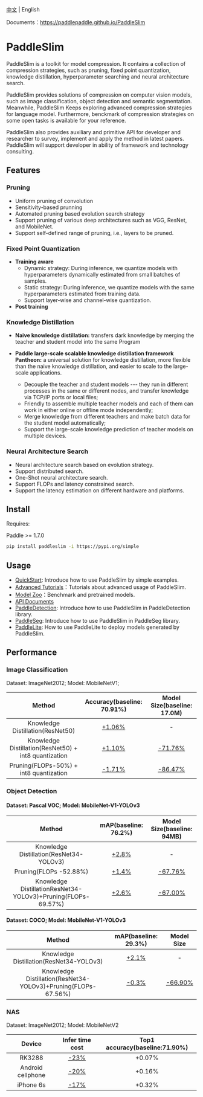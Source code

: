 [中文](README_cn.md) | English

Documents：https://paddlepaddle.github.io/PaddleSlim

# PaddleSlim

PaddleSlim is a toolkit for model compression. It contains a collection of compression strategies, such as pruning, fixed point quantization, knowledge distillation, hyperparameter searching and neural architecture search.

PaddleSlim provides solutions of compression on computer vision models, such as image classification, object detection and semantic segmentation. Meanwhile, PaddleSlim Keeps exploring advanced compression strategies for language model. Furthermore, benckmark of compression strategies on some open tasks is available for your reference.

PaddleSlim also provides auxiliary and primitive API for developer and researcher to survey, implement and apply the method in latest papers. PaddleSlim will support developer in ability of framework and technology consulting.

## Features

### Pruning

  - Uniform pruning of convolution
  - Sensitivity-based prunning
  - Automated pruning based evolution search strategy
  - Support pruning of various deep architectures such as VGG, ResNet, and MobileNet.
  - Support self-defined range of pruning, i.e., layers to be pruned.

### Fixed Point Quantization

  - **Training aware**
    - Dynamic strategy: During inference, we quantize models with hyperparameters dynamically estimated from small batches of samples.
    - Static strategy: During inference, we quantize models with the same hyperparameters estimated from training data.
    - Support layer-wise and channel-wise quantization.
  - **Post training**

### Knowledge Distillation

  - **Naive knowledge distillation:** transfers dark knowledge by merging the teacher and student model into the same Program
  - **Paddle large-scale scalable knowledge distillation framework Pantheon:** a universal solution for knowledge distillation, more flexible than the naive knowledge distillation, and easier to scale to the large-scale applications.

    - Decouple the teacher and student models --- they run in different processes in the same or different nodes, and transfer knowledge via TCP/IP ports or local files;
    - Friendly to assemble multiple teacher models and each of them can work in either online or offline mode independently;
    - Merge knowledge from different teachers and make batch data for the student model automatically;
    - Support the large-scale knowledge prediction of teacher models on multiple devices.

### Neural Architecture Search

  - Neural architecture search based on evolution strategy.
  - Support distributed search.
  - One-Shot neural architecture search.
  - Support FLOPs and latency constrained search.
  - Support the latency estimation on different hardware and platforms.

## Install

Requires:

Paddle >= 1.7.0

```bash
pip install paddleslim -i https://pypi.org/simple
```

## Usage

- [QuickStart](https://paddlepaddle.github.io/PaddleSlim/quick_start/index_en.html): Introduce how to use PaddleSlim by simple examples.
- [Advanced Tutorials](https://paddlepaddle.github.io/PaddleSlim/tutorials/index_en.html)：Tutorials about advanced usage of PaddleSlim.
- [Model Zoo](https://paddlepaddle.github.io/PaddleSlim/model_zoo_en.html)：Benchmark and pretrained models.
- [API Documents](https://paddlepaddle.github.io/PaddleSlim/api_en/index_en.html)
- [PaddleDetection](https://github.com/PaddlePaddle/PaddleDetection/tree/master/slim): Introduce how to use PaddleSlim in PaddleDetection library.
- [PaddleSeg](https://github.com/PaddlePaddle/PaddleSeg/tree/develop/slim): Introduce how to use PaddleSlim in PaddleSeg library.
- [PaddleLite](https://paddlepaddle.github.io/Paddle-Lite/): How to use PaddleLite to deploy models generated by PaddleSlim.

## Performance

### Image Classification

Dataset: ImageNet2012; Model: MobileNetV1;

|Method |Accuracy(baseline: 70.91%) |Model Size(baseline: 17.0M)|
|:---:|:---:|:---:|
| Knowledge Distillation(ResNet50)| [+1.06%]() |-|
| Knowledge Distillation(ResNet50) + int8 quantization |[+1.10%]()| [-71.76%]()|
| Pruning(FLOPs-50%) + int8 quantization|[-1.71%]()|[-86.47%]()|


### Object Detection

#### Dataset: Pascal VOC; Model: MobileNet-V1-YOLOv3

|        Method           | mAP(baseline: 76.2%)         | Model Size(baseline: 94MB)      |
| :---------------------:   | :------------: | :------------:|
| Knowledge Distillation(ResNet34-YOLOv3) | [+2.8%]()      |       -       |
| Pruning(FLOPs -52.88%)        | [+1.4%]()      | [-67.76%]()   |
|Knowledge DistillationResNet34-YOLOv3)+Pruning(FLOPs-69.57%)| [+2.6%]()|[-67.00%]()|


#### Dataset: COCO; Model: MobileNet-V1-YOLOv3

|        Method           | mAP(baseline: 29.3%) | Model Size|
| :---------------------:   | :------------: | :------:|
| Knowledge Distillation(ResNet34-YOLOv3) |  [+2.1%]()     |-|
| Knowledge Distillation(ResNet34-YOLOv3)+Pruning(FLOPs-67.56%) | [-0.3%]() | [-66.90%]()|

### NAS

Dataset: ImageNet2012; Model: MobileNetV2

|Device           | Infer time cost | Top1 accuracy(baseline:71.90%) |
|:---------------:|:---------:|:--------------------:|
| RK3288  | [-23%]()    | +0.07%    |
| Android cellphone  | [-20%]()    | +0.16% |
| iPhone 6s   | [-17%]()    | +0.32%  |
